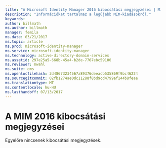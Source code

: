 ```yaml
---
title: "A Microsoft Identity Manager 2016 kibocsátási megjegyzései | Microsoft Docs"
description: "Információkat tartalmaz a legújabb MIM-kiadásokról."
keywords: 
author: billmath
ms.author: billmath
manager: femila
ms.date: 03/21/2017
ms.topic: article
ms.prod: microsoft-identity-manager
ms.service: microsoft-identity-manager
ms.technology: active-directory-domain-services
ms.assetid: 297e25a5-668b-45a4-b2de-7767ebc59100
ms.reviewer: mwahl
ms.suite: ems
ms.openlocfilehash: 3d48673234567a89376deeacb535869f9bc46224
ms.sourcegitcommit: 02fb1274ae0dc11288f8bd9cd4799af144b8feae
ms.translationtype: MT
ms.contentlocale: hu-HU
ms.lasthandoff: 07/13/2017
---
```

# <a name="release-notes-for-mim-2016"></a>A MIM 2016 kibocsátási megjegyzései
Egyelőre nincsenek kibocsátási megjegyzések.
